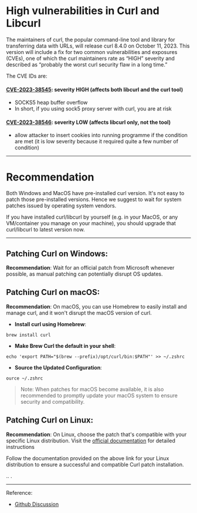 # High vulnerabilities in Curl and Libcurl

The maintainers of curl, the popular command-line tool and library for transferring data with URLs, will release curl 8.4.0 on October 11, 2023. This version will include a fix for two common vulnerabilities and exposures (CVEs), one of which the curl maintainers rate as “HIGH” severity and described as “probably the worst curl security flaw in a long time.”

The CVE IDs are:

#### [CVE-2023-38545](https://curl.se/docs/CVE-2023-38545.html): severity HIGH (affects both libcurl and the curl tool)

- SOCKS5 heap buffer overflow
- In short, if you using sock5 proxy server with curl, you are at risk

#### [CVE-2023-38546](https://curl.se/docs/CVE-2023-38546.html): severity LOW (affects libcurl only, not the tool)

- allow attacker to insert cookies into running programme if the condition are met (it is low severity because it required quite a few number of condition)

---

# Recommendation

Both Windows and MacOS have pre-installed curl version. It's not easy to patch those pre-installed versions. Hence we suggest to wait for system patches issued by operating system vendors.

If you have installed curl/libcurl by yourself (e.g. in your MacOS, or any VM/container you manage on your machine), you should upgrade that curl/libcurl to latest version now.

---

## Patching Curl on Windows:

**Recommendation**: Wait for an official patch from Microsoft whenever possible, as manual patching can potentially disrupt OS updates.

## Patching Curl on macOS:

**Recommendation**: On macOS, you can use Homebrew to easily install and manage curl, and it won't disrupt the macOS version of curl.

- **Install curl using Homebrew**:

```shell
brew install curl
```

- **Make Brew Curl the default in your shell**:

```shell
echo 'export PATH="$(brew --prefix)/opt/curl/bin:$PATH"' >> ~/.zshrc
```

- **Source the Updated Configuration**:

```shell
ource ~/.zshrc
```

> Note: When patches for macOS become available, it is also recommended to promptly update your macOS system to ensure security and compatibility.

## Patching Curl on Linux:

**Recommendation**: On Linux, choose the patch that's compatible with your specific Linux distribution. Visit the [official documentation](https://everything.curl.dev/get/linux) for detailed instructions

Follow the documentation provided on the above link for your Linux distribution to ensure a successful and compatible Curl patch installation.

..
.

---

Reference:

- [Github Discussion](https://github.com/curl/curl/discussions/12026)
